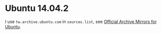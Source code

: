 Ubuntu 14.04.2
==============

I use `tw.archive.ubuntu.com` in `sources.list`, see [Official Archive Mirrors for Ubuntu](https://launchpad.net/ubuntu/+archivemirrors).
